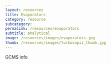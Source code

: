 ```yaml
---
layout: resources
title: Evaporators
category: resource
subcategory: 
permalink: /resources/evaporators
subtitle: analytical
image: /resources/images/evaporators.jpg
thumb: /resources/images/turbovapii_thumb.jpg
---
```


GCMS info

